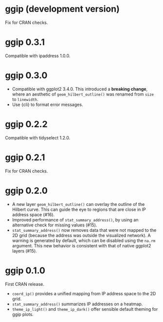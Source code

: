# ggip (development version)

Fix for CRAN checks.

# ggip 0.3.1

Compatible with ipaddress 1.0.0.


# ggip 0.3.0

* Compatible with ggplot2 3.4.0. This introduced a **breaking change**, where an aesthetic of `geom_hilbert_outline()` was renamed from `size` to `linewidth`.
* Use {cli} to format error messages.


# ggip 0.2.2

Compatible with tidyselect 1.2.0.


# ggip 0.2.1

Fix for CRAN checks.


# ggip 0.2.0

* A new layer `geom_hilbert_outline()` can overlay the outline of the Hilbert curve. This can guide the eye to regions that are close in IP address space (#16).
* Improved performance of `stat_summary_address()`, by using an alternative check for missing values (#15).
* `stat_summary_address()` now removes data that were not mapped to the 2D grid (because the address was outside the visualized network). A warning is generated by default, which can be disabled using the `na.rm` argument. This new behavior is consistent with that of native ggplot2 layers (#15).


# ggip 0.1.0

First CRAN release.

* `coord_ip()` provides a unified mapping from IP address space to the 2D grid.
* `stat_summary_address()` summarizes IP addresses on a heatmap.
* `theme_ip_light()` and `theme_ip_dark()` offer sensible default theming for ggip plots.
